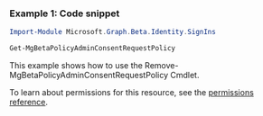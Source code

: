 ### Example 1: Code snippet

```powershell
Import-Module Microsoft.Graph.Beta.Identity.SignIns

Get-MgBetaPolicyAdminConsentRequestPolicy
```
This example shows how to use the Remove-MgBetaPolicyAdminConsentRequestPolicy Cmdlet.

To learn about permissions for this resource, see the [permissions reference](/graph/permissions-reference).

